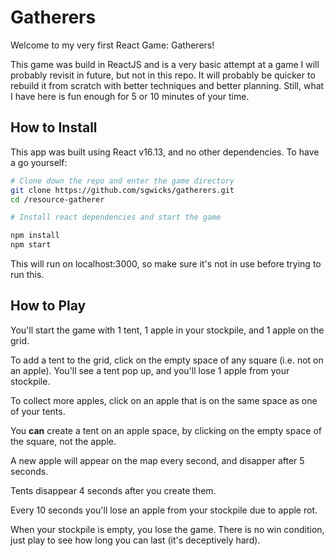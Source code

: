 # Gatherers

Welcome to my very first React Game: Gatherers!

This game was build in ReactJS and is a very basic attempt at a game I will probably revisit in future, but not in this repo. It will probably be quicker to rebuild it from scratch with better techniques and better planning. Still, what I have here is fun enough for 5 or 10 minutes of your time.

## How to Install

This app was built using React v16.13, and no other dependencies. To have a go yourself:

```bash
# Clone down the repo and enter the game directory
git clone https://github.com/sgwicks/gatherers.git
cd /resource-gatherer

# Install react dependencies and start the game

npm install
npm start
```

This will run on localhost:3000, so make sure it's not in use before trying to run this.

## How to Play

You'll start the game with 1 tent, 1 apple in your stockpile, and 1 apple on the grid.

To add a tent to the grid, click on the empty space of any square (i.e. not on an apple). You'll see a tent pop up, and you'll lose 1 apple from your stockpile.

To collect more apples, click on an apple that is on the same space as one of your tents.

You **can** create a tent on an apple space, by clicking on the empty space of the square, not the apple.

A new apple will appear on the map every second, and disapper after 5 seconds.

Tents disappear 4 seconds after you create them.

Every 10 seconds you'll lose an apple from your stockpile due to apple rot.

When your stockpile is empty, you lose the game. There is no win condition, just play to see how long you can last (it's deceptively hard).
